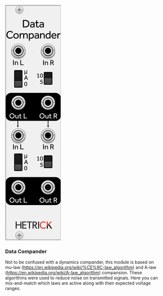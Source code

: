 ![Module](../Images/Modules/DataCompander.png)

### Data Compander
Not to be confused with a dynamics compander, this module is based on mu-law (https://en.wikipedia.org/wiki/%CE%9C-law_algorithm) and A-law (https://en.wikipedia.org/wiki/A-law_algorithm) compansion. These algorithms were used to reduce noise on transmitted signals. Here you can mix-and-match which laws are active along with their expected voltage ranges.
